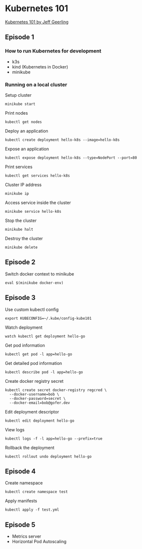 # Kubernetes 101

[Kubernetes 101 by Jeff Geerling](https://youtube.com/playlist?list=PL2_OBreMn7FoYmfx27iSwocotjiikS5BD)

## Episode 1

### How to run Kubernetes for development

- k3s
- kind (Kubernetes in Docker)
- minikube

### Running on a local cluster

Setup cluster

```
minikube start
```

Print nodes

```
kubectl get nodes
```

Deploy an application

```
kubectl create deployment hello-k8s --image=hello-k8s
```

Expose an application

```
kubectl expose deployment hello-k8s --type=NodePort --port=80
```

Print services

```
kubectl get services hello-k8s
```

Cluster IP address

```
minikube ip
```

Access service inside the cluster

```
minikube service hello-k8s
```

Stop the cluster

```
minikube halt
```

Destroy the cluster

```
minikube delete
```

## Episode 2

Switch docker context to minikube

```
eval $(minikube docker-env)
```

## Episode 3

Use custom kubectl config

```
export KUBECONFIG=~/.kube/config-kube101
```

Watch deployment

```
watch kubectl get deployment hello-go
```

Get pod information

```
kubectl get pod -l app=hello-go
```

Get detailed pod information

```
kubectl describe pod -l app=hello-go
```

Create docker registry secret

```
kubectl create secret docker-registry regcred \
  --docker-username=bob \
  --docker-password=secret \
  --docker-email=bob@gofer.dev
```

Edit deployment descriptor

```
kubectl edit deployment hello-go
```

View logs

```
kubectl logs -f -l app=hello-go --prefix=true
```

Rollback the deployment

```
kubectl rollout undo deployment hello-go
```

## Episode 4

Create namespace

```
kubectl create namespace test
```

Apply manifests

```
kubectl apply -f test.yml
```

## Episode 5

- Metrics server
- Horizontal Pod Autoscaling
